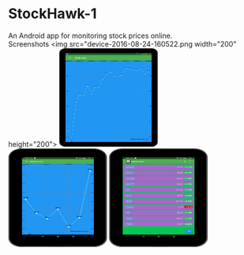 # StockHawk-1
An Android app for monitoring stock prices online.   
Screenshots
<img src="device-2016-08-24-160522.png  width="200" height="200">   <img src="device-2016-08-24-160522.png" width="200" height="200">
<img src="device-2016-07-10-164601.png" width="200" height="200">   <img src="device-2016-07-10-172204.png" width="200" height="200">
